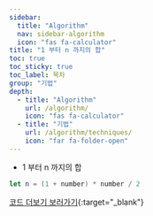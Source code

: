 ```yaml
---
sidebar:
  title: "Algorithm"
  nav: sidebar-algorithm
  icon: "fas fa-calculator"
title: "1 부터 n 까지의 합"
toc: true
toc_sticky: true
toc_label: 목차
group: "기법"
depth: 
  - title: "Algorithm"
    url: /algorithm/
    icon: "fas fa-calculator"
  - title: "기법"
    url: /algorithm/techniques/
    icon: "far fa-folder-open"
---
```

- 1 부터 n 까지의 합

```swift
let n = (1 + number) * number / 2
```

[<i class="fas fa-link"></i> 코드 더보기 보러가기](https://github.com/swift-man/swift/blob/master/NumberSum/Sum1...100.playground/Contents.swift){:target="_blank"}
